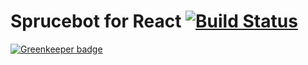 # Sprucebot for React [![Build Status](https://travis-ci.org/sprucelabsai/react-sprucebot.svg?branch=master)](https://travis-ci.org/sprucelabsai/react-sprucebot)

[![Greenkeeper badge](https://badges.greenkeeper.io/sprucelabsai/react-sprucebot.svg)](https://greenkeeper.io/)